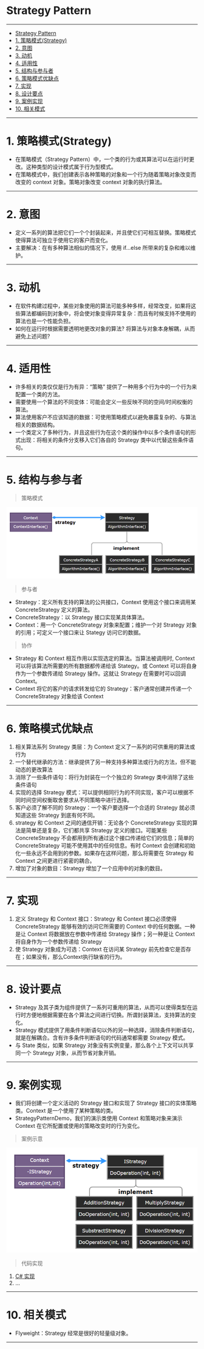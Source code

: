 # Strategy Pattern

---

- [Strategy Pattern](#strategy-pattern)
- [1. 策略模式(Strategy)](#1-策略模式strategy)
- [2. 意图](#2-意图)
- [3. 动机](#3-动机)
- [4. 适用性](#4-适用性)
- [5. 结构与参与者](#5-结构与参与者)
- [6. 策略模式优缺点](#6-策略模式优缺点)
- [7. 实现](#7-实现)
- [8. 设计要点](#8-设计要点)
- [9. 案例实现](#9-案例实现)
- [10. 相关模式](#10-相关模式)

---
# 1. 策略模式(Strategy)

- 在策略模式（Strategy Pattern）中，一个类的行为或其算法可以在运行时更改。这种类型的设计模式属于行为型模式。
- 在策略模式中，我们创建表示各种策略的对象和一个行为随着策略对象改变而改变的 context 对象。策略对象改变 context 对象的执行算法。

---
# 2. 意图

- 定义一系列的算法把它们一个个封装起来，并且使它们可相互替换。策略模式使得算法可独立于使用它的客户而变化。
- 主要解决：在有多种算法相似的情况下，使用 if...else 所带来的复杂和难以维护。

---
# 3. 动机

- 在软件构建过程中，某些对象使用的算法可能多种多样，经常改变，如果将这些算法都编码到对象中，将会使对象变得异常复杂：而且有时候支持不使用的算法也是一个性能负担。
- 如何在运行时根据需要透明地更改对象的算法? 将算法与对象本身解耦，从而避免上述问题?

---
# 4. 适用性

- 许多相关的类仅仅是行为有异：“策略” 提供了一种用多个行为中的一个行为来配置一个类的方法。
- 需要使用一个算法的不同变体：可能会定义一些反映不同的空间/时间权衡的算法。
- 算法使用客户不应该知道的数据：可使用策略模式以避免暴露复杂的、与算法相关的数据结构。
- 一个类定义了多种行为，并且这些行为在这个类的操作中以多个条件语句的形式出现：将相关的条件分支移入它们各自的 Strategy 类中以代替这些条件语句。

---
# 5. 结构与参与者

> 策略模式

  ![策略模式](img/策略模式设计.png)

> 参与者

- Strategy：定义所有支持的算法的公共接口，Context 使用这个接口来调用某 ConcreteStrategy 定义的算法。
- ConcreteStrategy：以 Strategy 接口实现某具体算法。
- Context：用一个 ConcreteStrategy 对象来配置；维护一个对 Strategy 对象的引用；可定义一个接口来让 Stategy 访问它的数据。

> 协作

- Strategy 和 Context 相互作用以实现选定的算法。当算法被调用时, Context 可以将该算法所需要的所有数据都传递给该 Stategy。或 Context 可以将自身作为一个参数传递给 Strategy 操作。这就让 Strategy 在需要时可以回调 Context。
- Context 将它的客户的请求转发给它的 Strategy：客户通常创建并传递一个 ConcreteStrategy 对象给该 Context

---
# 6. 策略模式优缺点

1. 相关算法系列 Strategy 类层：为 Context 定义了一系列的可供重用的算法或行为
2. 一个替代继承的方法：继承提供了另一种支持多种算法或行为的方法，但不能动态的更改算法
3. 消除了一些条件语句：将行为封装在一个个独立的 Strategy 类中消除了这些条件语句
4. 实现的选择 Strategy 模式：可以提供相同行为的不同实现，客户可以根据不同时间空间权衡取舍要求从不同策略中进行选择。
5. 客户必须了解不同的 Strategy：一个客户要选择一个合适的 Strategy 就必须知道这些 Strategy 到底有何不同。
6. strategy 和 Context 之间的通信开销：无论各个 ConcreteStrategy 实现的算法是简单还是复杂，它们都共享 Strategy 定义的接口。可能某些 ConcreteStrategy 不会都用到所有通过这个接口传递给它们的信息；简单的 ConcreteStrategy 可能不使用其中的任何信息。有时 Context 会创建和初始化一些永远不会用到的参数。如果存在这样问题，那么将需要在 Strategy 和 Context 之间更进行紧密的耦合。
7. 增加了对象的数目：Strategy 增加了一个应用中的对象的数目。

---
# 7. 实现

1. 定义 Strategy 和 Context 接口：Strategy 和 Context 接口必须使得 ConcreteStrategy 能够有效的访问它所需要的 Context 中的任何数据。一种是让 Context 将数据放在参数中传递给 Strategy 操作；另一种是让 Context 将自身作为一个参数传递给 Strategy
2. 使 Strategy 对象成为可选：Context 在访问某 Strategy 前先检查它是否存在；如果没有，那么Context执行缺省的行为。

---
# 8. 设计要点

- Strategy 及其子类为组件提供了一系列可重用的算法，从而可以使得类型在运行时方便地根据需要在各个算法之间进行切换。所谓封装算法，支持算法的变化。
- Strategy 模式提供了用条件判断语句以外的另一种选择，消除条件判断语句，就是在解耦合。含有许多条件判断语句的代码通常都需要 Strategy 模式。
- 与 State 类似，如果 Strategy 对象没有实例变量，那么各个上下文可以共享同一个 Strategy 对象，从而节省对象开销。

---
# 9. 案例实现

- 我们将创建一个定义活动的 Strategy 接口和实现了 Strategy 接口的实体策略类。Context 是一个使用了某种策略的类。
- StrategyPatternDemo，我们的演示类使用 Context 和策略对象来演示 Context 在它所配置或使用的策略改变时的行为变化。

> 案例示意

  ![案例](img/策略模式案例.png)

> 代码实现

1. [C# 实现]()
2. ...

---
# 10. 相关模式

- Flyweight：Strategy 经常是很好的轻量级对象。

---